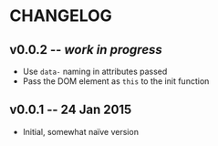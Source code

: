 # CHANGELOG

## v0.0.2 -- *work in progress*
* Use `data-` naming in attributes passed
* Pass the DOM element as `this` to the init function


## v0.0.1 -- 24 Jan 2015
* Initial, somewhat naïve version
 
